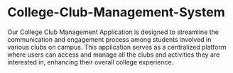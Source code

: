 # College-Club-Management-System
Our College Club Management Application is designed to streamline the communication and engagement process among students involved in various clubs on campus. This application serves as a centralized platform where users can access and manage all the clubs and activities they are interested in, enhancing their overall college experience.
